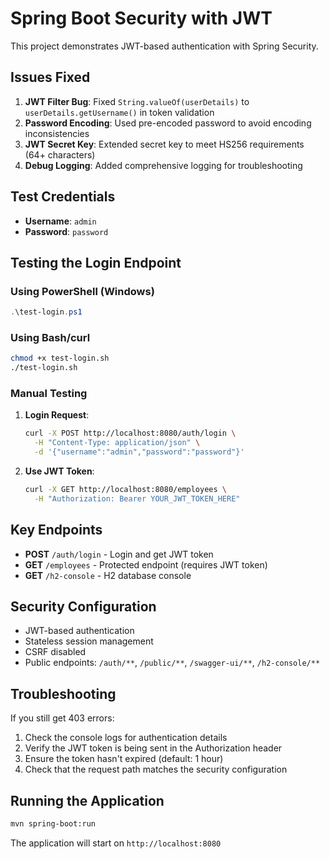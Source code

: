 # Spring Boot Security with JWT

This project demonstrates JWT-based authentication with Spring Security.

## Issues Fixed

1. **JWT Filter Bug**: Fixed `String.valueOf(userDetails)` to `userDetails.getUsername()` in token validation
2. **Password Encoding**: Used pre-encoded password to avoid encoding inconsistencies
3. **JWT Secret Key**: Extended secret key to meet HS256 requirements (64+ characters)
4. **Debug Logging**: Added comprehensive logging for troubleshooting

## Test Credentials

- **Username**: `admin`
- **Password**: `password`

## Testing the Login Endpoint

### Using PowerShell (Windows)
```powershell
.\test-login.ps1
```

### Using Bash/curl
```bash
chmod +x test-login.sh
./test-login.sh
```

### Manual Testing

1. **Login Request**:
   ```bash
   curl -X POST http://localhost:8080/auth/login \
     -H "Content-Type: application/json" \
     -d '{"username":"admin","password":"password"}'
   ```

2. **Use JWT Token**:
   ```bash
   curl -X GET http://localhost:8080/employees \
     -H "Authorization: Bearer YOUR_JWT_TOKEN_HERE"
   ```

## Key Endpoints

- **POST** `/auth/login` - Login and get JWT token
- **GET** `/employees` - Protected endpoint (requires JWT token)
- **GET** `/h2-console` - H2 database console

## Security Configuration

- JWT-based authentication
- Stateless session management
- CSRF disabled
- Public endpoints: `/auth/**`, `/public/**`, `/swagger-ui/**`, `/h2-console/**`

## Troubleshooting

If you still get 403 errors:

1. Check the console logs for authentication details
2. Verify the JWT token is being sent in the Authorization header
3. Ensure the token hasn't expired (default: 1 hour)
4. Check that the request path matches the security configuration

## Running the Application

```bash
mvn spring-boot:run
```

The application will start on `http://localhost:8080`
